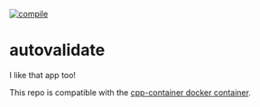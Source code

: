 [![compile](https://github.com/OblivionAXiS/autovalidate/actions/workflows/actions.yml/badge.svg)](https://github.com/OblivionAXiS/autovalidate/actions/workflows/actions.yml)

# autovalidate

I like that app too!

This repo is compatible with the [cpp-container docker container](https://github.com/ChicoState/cpp-container).